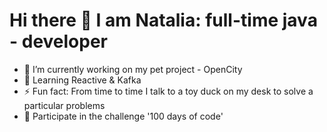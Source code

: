 # Hi there 🌱 I am Natalia: full-time java - developer

- 🔭 I’m currently working on my pet project - OpenCity
- 🌱 Learning Reactive & Kafka
- ⚡ Fun fact: From time to time I talk to a toy duck on my desk to solve a particular problems
- 🔭 Participate in the challenge '100 days of code'
